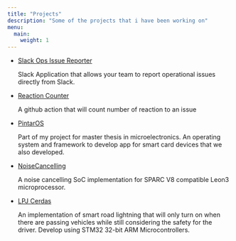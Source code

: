 ```yaml
---
title: "Projects"
description: "Some of the projects that i have been working on"
menu:
  main:
    weight: 1
---
```


- [Slack Ops Issue Reporter](https://github.com/orhan89/slack-ops-reporter)

	Slack Application that allows your team to report operational issues directly from Slack. 

- [Reaction Counter](https://github.com/orhan89/reaction-count-action)

	A github action that will count number of reaction to an issue

- [PintarOS](https://github.com/orhan89/pintarOS)

	Part of my project for master thesis in microelectronics. An operating system and framework to develop app for smart card devices that we also developed.

- [NoiseCancelling](https://github.com/orhan89/NoiseCancelling)

	A noise cancelling SoC implementation for SPARC V8 compatible Leon3 microprocessor.

- [LPJ Cerdas](https://github.com/orhan89/LPJCerdas)

	An implementation of smart road lightning that will only turn on when there are passing vehicles while still considering the safety for the driver. Develop using STM32 32-bit ARM Microcontrollers.

